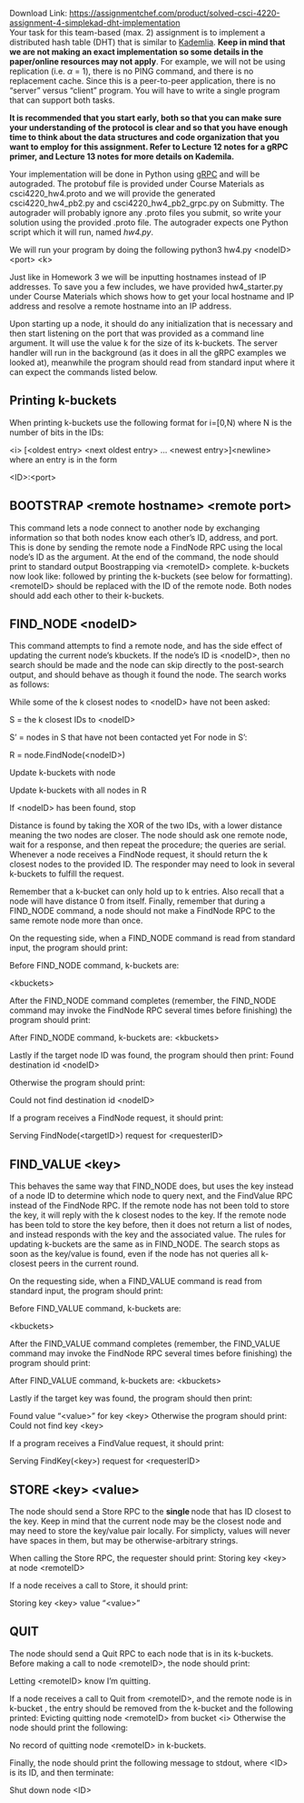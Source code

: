 Download Link: https://assignmentchef.com/product/solved-csci-4220-assignment-4-simplekad-dht-implementation
<br>
Your task for this team-based (max. 2) assignment is to implement a distributed hash table (DHT) that is similar to <a href="https://pdos.csail.mit.edu/~petar/papers/maymounkov-kademlia-lncs.pdf">Kademlia</a>. <strong>Keep in mind that we are not making an exact implementation so some details in the paper/online resources may not apply</strong>. For example, we will not be using replication (i.e. <em>α </em>= 1), there is no PING command, and there is no replacement cache. Since this is a peer-to-peer application, there is no “server” versus “client” program. You will have to write a single program that can support both tasks.

<strong>It is recommended that you start early, both so that you can make sure your understanding of the protocol is clear and so that you have enough time to think about the data structures and code organization that you want to employ for this assignment. Refer to Lecture 12 notes for a gRPC primer, and Lecture 13 notes for more details on Kademila.</strong>

Your implementation will be done in Python using <a href="https://grpc.io/docs/">gRPC</a> and will be autograded. The protobuf file is provided under Course Materials as csci4220_hw4.proto and we will provide the generated csci4220_hw4_pb2.py and csci4220_hw4_pb2_grpc.py on Submitty. The autograder will probably ignore any .proto files you submit, so write your solution using the provided .proto file. The autograder expects one Python script which it will run, named <em>hw4.py</em>.

We will run your program by doing the following python3 hw4.py &lt;nodeID&gt; &lt;port&gt; &lt;k&gt;

Just like in Homework 3 we will be inputting hostnames instead of IP addresses. To save you a few includes, we have provided hw4_starter.py under Course Materials which shows how to get your local hostname and IP address and resolve a remote hostname into an IP address.

Upon starting up a node, it should do any initialization that is necessary and then start listening on the port that was provided as a command line argument. It will use the value k for the size of its k-buckets. The server handler will run in the background (as it does in all the gRPC examples we looked at), meanwhile the program should read from standard input where it can expect the commands listed below.

<h2>Printing k-buckets</h2>

When printing k-buckets use the following format for i=[0,N) where N is the number of bits in the IDs:

&lt;i&gt; [&lt;oldest entry&gt; &lt;next oldest entry&gt; … &lt;newest entry&gt;]&lt;newline&gt; where an entry is in the form

&lt;ID&gt;:&lt;port&gt;

<h2>BOOTSTRAP &lt;remote hostname&gt; &lt;remote port&gt;</h2>

This command lets a node connect to another node by exchanging information so that both nodes know each other’s ID, address, and port. This is done by sending the remote node a FindNode RPC using the local node’s ID as the argument. At the end of the command, the node should print to standard output Boostrapping via &lt;remoteID&gt; complete. k-buckets now look like: followed by printing the k-buckets (see below for formatting). &lt;remoteID&gt; should be replaced with the ID of the remote node. Both nodes should add each other to their k-buckets.

<h2>FIND_NODE &lt;nodeID&gt;</h2>

This command attempts to find a remote node, and has the side effect of updating the current node’s kbuckets. If the node’s ID is &lt;nodeID&gt;, then no search should be made and the node can skip directly to the post-search output, and should behave as though it found the node. The search works as follows:

While some of the k closest nodes to &lt;nodeID&gt; have not been asked:

S = the k closest IDs to &lt;nodeID&gt;

S’ = nodes in S that have not been contacted yet For node in S’:

R = node.FindNode(&lt;nodeID&gt;)

Update k-buckets with node

Update k-buckets with all nodes in R

If &lt;nodeID&gt; has been found, stop

Distance is found by taking the XOR of the two IDs, with a lower distance meaning the two nodes are closer. The node should ask one remote node, wait for a response, and then repeat the procedure; the queries are serial. Whenever a node receives a FindNode request, it should return the k closest nodes to the provided ID. The responder may need to look in several k-buckets to fulfill the request.

Remember that a k-bucket can only hold up to k entries. Also recall that a node will have distance 0 from itself. Finally, remember that during a FIND_NODE command, a node should not make a FindNode RPC to the same remote node more than once.

On the requesting side, when a FIND_NODE command is read from standard input, the program should print:

Before FIND_NODE command, k-buckets are:

&lt;kbuckets&gt;

After the FIND_NODE command completes (remember, the FIND_NODE command may invoke the FindNode RPC several times before finishing) the program should print:

After FIND_NODE command, k-buckets are: &lt;kbuckets&gt;

Lastly if the target node ID was found, the program should then print: Found destination id &lt;nodeID&gt;

Otherwise the program should print:

Could not find destination id &lt;nodeID&gt;

If a program receives a FindNode request, it should print:

Serving FindNode(&lt;targetID&gt;) request for &lt;requesterID&gt;

<h2>FIND_VALUE &lt;key&gt;</h2>

This behaves the same way that FIND_NODE does, but uses the key instead of a node ID to determine which node to query next, and the FindValue RPC instead of the FindNode RPC. If the remote node has not been told to store the key, it will reply with the k closest nodes to the key. If the remote node has been told to store the key before, then it does not return a list of nodes, and instead responds with the key and the associated value. The rules for updating k-buckets are the same as in FIND_NODE. The search stops as soon as the key/value is found, even if the node has not queries all k-closest peers in the current round.

On the requesting side, when a FIND_VALUE command is read from standard input, the program should print:

Before FIND_VALUE command, k-buckets are:

&lt;kbuckets&gt;

After the FIND_VALUE command completes (remember, the FIND_VALUE command may invoke the FindNode RPC several times before finishing) the program should print:

After FIND_VALUE command, k-buckets are: &lt;kbuckets&gt;

Lastly if the target key was found, the program should then print:

Found value “&lt;value&gt;” for key &lt;key&gt; Otherwise the program should print: Could not find key &lt;key&gt;

If a program receives a FindValue request, it should print:

Serving FindKey(&lt;key&gt;) request for &lt;requesterID&gt;

<h2>STORE &lt;key&gt; &lt;value&gt;</h2>

The node should send a Store RPC to the <strong>single </strong>node that has ID closest to the key. Keep in mind that the current node may be the closest node and may need to store the key/value pair locally. For simplicty, values will never have spaces in them, but may be otherwise-arbitrary strings.

When calling the Store RPC, the requester should print: Storing key &lt;key&gt; at node &lt;remoteID&gt;

If a node receives a call to Store, it should print:

Storing key &lt;key&gt; value “&lt;value&gt;”

<h2>QUIT</h2>

The node should send a Quit RPC to each node that is in its k-buckets. Before making a call to node &lt;remoteID&gt;, the node should print:

Letting &lt;remoteID&gt; know I’m quitting.

If a node receives a call to Quit from &lt;remoteID&gt;, and the remote node is in k-bucket , the entry should be removed from the k-bucket and the following printed: Evicting quitting node &lt;remoteID&gt; from bucket &lt;i&gt; Otherwise the node should print the following:

No record of quitting node &lt;remoteID&gt; in k-buckets.

Finally, the node should print the following message to stdout, where &lt;ID&gt; is its ID, and then terminate:

Shut down node &lt;ID&gt;